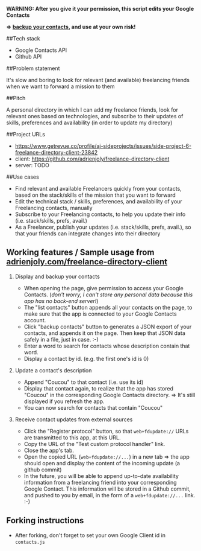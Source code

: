 **WARNING: After you give it your permission, this script edits your Google Contacts**

**=> [backup your contacts](https://www.google.com/contacts/u/0/?cplus=0#contacts), and use at your own risk!**

##Tech stack

- Google Contacts API
- Github API

##Problem statement

It's slow and boring to look for relevant (and available) freelancing friends when we want to forward a mission to them

##Pitch

A personal directory in which I can add my freelance friends, look for relevant ones based on technologies, and subscribe to their updates of skills, preferences and availability (in order to update my directory)

##Project URLs

- https://www.getrevue.co/profile/aj-sideprojects/issues/side-project-6-freelance-directory-client-23842
- client: https://github.com/adrienjoly/freelance-directory-client
- server: TODO

##Use cases

- Find relevant and available Freelancers quickly from your contacts, based on the stack/skills of the mission that you want to forward
- Edit the technical stack / skills, preferences, and availability of your Freelancing contacts, manually
- Subscribe to your Freelancing contacts, to help you update their info (i.e. stack/skills, prefs, avail.)
- As a Freelancer, publish your updates (i.e. stack/skills, prefs, avail.), so that your friends can integrate changes into their directory

## Working features / Sample usage from [adrienjoly.com/freelance-directory-client](http://adrienjoly.com/freelance-directory-client/)

1. Display and backup your contacts

    + When opening the page, give permission to access your Google Contacts. (*don't worry, I can't store any personal data because this app has no back-end server!*)
    + The "list contacts" button appends all your contacts on the page, to make sure that the app is connected to your Google Contacts account.
    + Click "backup contacts" button to generates a JSON export of your contacts, and appends it on the page. Then keep that JSON data safely in a file, just in case. :-)
    + Enter a word to search for contacts whose description contain that word.
    + Display a contact by id. (e.g. the first one's id is 0)

2. Update a contact's description

    + Append "Coucou" to that contact (i.e. use its id)
    + Display that contact again, to realize that the app has stored "Coucou" in the corresponding Google Contacts directory. => It's still displayed if you refresh the app.
    + You can now search for contacts that contain "Coucou"

3. Receive contact updates from external sources

    + Click the "Register protocol" button, so that `web+fdupdate://` URLs are transmitted to this app, at this URL.
    + Copy the URL of the "Test custom protocol handler" link.
    + Close the app's tab.
    + Open the copied URL (`web+fdupdate://...`) in a new tab => the app should open and display the content of the incoming update (a github commit)
    + In the future, you will be able to append up-to-date availability information from a freelancing friend into your corresponding Google Contact. This information will be stored in a Github commit, and pushed to you by email, in the form of a `web+fdupdate://...` link. :-)

## Forking instructions

- After forking, don't forget to set your own Google Client id in `contacts.js`
